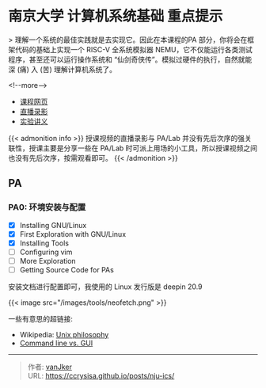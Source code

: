 # 南京大学 计算机系统基础 重点提示


&gt; 理解一个系统的最佳实践就是去实现它。因此在本课程的PA 部分，你将会在框架代码的基础上实现一个 RISC-V 全系统模拟器 NEMU，它不仅能运行各类测试程序，甚至还可以运行操作系统和 “仙剑奇侠传”。模拟过硬件的执行，自然就能深 (痛) 入 (苦) 理解计算机系统了。

&lt;!--more--&gt;

- [课程网页](http://why.ink:8080/ICS/2023/)
- [直播录影](https://space.bilibili.com/49964811/channel/seriesdetail?sid=3843953)
- [实验讲义](https://nju-projectn.github.io/ics-pa-gitbook/ics2023/index.html)

{{&lt; admonition info &gt;}}
授课视频的直播录影与 PA/Lab 并没有先后次序的强关联性，授课主要是分享一些在 PA/Lab 时可派上用场的小工具，所以授课视频之间也没有先后次序，按需观看即可。
{{&lt; /admonition &gt;}}

## PA

### PA0: 环境安装与配置

- [x] Installing GNU/Linux
- [x] First Exploration with GNU/Linux
- [x] Installing Tools
- [ ] Configuring vim
- [ ] More Exploration
- [ ] Getting Source Code for PAs

安装文档进行配置即可，我使用的 Linux 发行版是 deepin 20.9

{{&lt; image src=&#34;/images/tools/neofetch.png&#34; &gt;}}

一些有意思的超链接:
- Wikipedia: [Unix philosophy](https://en.wikipedia.org/wiki/Unix_philosophy)
- [Command line vs. GUI](https://www.computerhope.com/issues/ch000619.htm)


---

> 作者: [vanJker](https://github.com/vanJker)  
> URL: https://ccrysisa.github.io/posts/nju-ics/  

